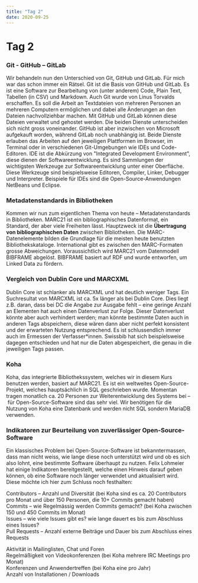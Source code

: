 ```yaml
---
title: "Tag 2"
date: 2020-09-25
---
```


# Tag 2

### Git - GitHub – GitLab
Wir behandeln nun den Unterschied von Git, GitHub und GitLab. Für mich war das schon immer ein Rätsel. Git ist die Basis von GitHub und GitLab. Es ist eine Software zur Bearbeitung von (unter anderem) Code, Plain Text, Tabellen (in CSV) und Markdown. Auch Git wurde von Linus Torvalds erschaffen. Es soll die Arbeit an Textdateien von mehreren Personen an mehreren Computern ermöglichen und dabei alle Änderungen an den Dateien nachvollziehbar machen. Mit GitHub und GitLab können diese Dateien verwaltet und gehostet werden. Die beiden Dienste unterscheiden sich nicht gross voneinander. GitHub ist aber inzwischen von Microsoft aufgekauft worden, während GitLab noch unabhängig ist. Beide Dienste erlauben das Arbeiten auf den jeweiligen Plattformen im Browser, im Terminal oder in verschiedenen Git-Umgebungen wie IDEs und Code-Editoren. IDE ist die Abkürzung von "Integrated Development Environment", diese dienen der Softwareentwicklung. Es sind Sammlungen der wichtigsten Werkzeuge zur Softwareentwicklung unter einer Oberfläche. Diese Werkzeuge sind beispielsweise Editoren, Compiler, Linker, Debugger und Interpreter. Beispiele für IDEs sind die Open-Source-Anwendungen NetBeans und Eclipse.

### Metadatenstandards in Bibliotheken
Kommen wir nun zum eigentlichen Thema von heute – Metadatenstandards in Bibliotheken. MARC21 ist ein bibliographisches Datenformat, ein Standard, der aber viele Freiheiten lässt. Hauptzweck ist die **Übertragung von bibliographischen Daten** zwischen Bibliotheken. Die MARC-Datenelemente bilden die Grundlage für die meisten heute benutzten Bibliothekskataloge. International gibt es zwischen den MARC-Formaten grosse Abweichungen. Voraussichtlich wird MARC21 vom Datenmodell BIBFRAME abgelöst. BIBFRAME basiert auf RDF und wurde entworfen, um Linked Data zu fördern.

### Vergleich von Dublin Core und MARCXML
Dublin Core ist schlanker als MARCXML und hat deutlich weniger Tags. Ein Suchresultat von MARCXML ist ca. 5x länger als bei Dublin Core. Dies liegt z.B. daran, dass bei DC die Angabe zur Ausgabe fehlt – eine geringe Anzahl an Elementen hat auch einen Datenverlust zur Folge. Dieser Datenverlust könnte aber auch verhindert werden; man könnte bestimmte Daten auch in anderen Tags abspeichern, diese wären dann aber nicht perfekt konsistent und der erwarteten Nutzung entsprechend. Es ist schlussendlich immer auch im Ermessen der Verfasser\*innen. Swissbib hat sich beispielsweise dagegen entschieden und hat nur die Daten abgespeichert, die genau in die jeweiligen Tags passen.

### Koha
Koha, das integrierte Bibliothekssystem, welches wir in diesem Kurs benutzen werden, basiert auf MARC21. Es ist ein weltweites Open-Source-Projekt, welches hauptsächlich in SQL geschrieben wurde. Momentan tragen monatlich ca. 20 Personen zur Weiterentwicklung des Systems bei – für Open-Source-Software sind das sehr viel. Wir benötigen für die Nutzung von Koha eine Datenbank und werden nicht SQL sondern MariaDB verwenden.

### Indikatoren zur Beurteilung von zuverlässiger Open-Source-Software
Ein klassisches Problem bei Open-Source-Software ist bekanntermassen, dass man nicht weiss, wie lange diese noch unterstützt wird und ob es sich also lohnt, eine bestimmte Software überhaupt zu nutzen. Felix Lohmeier hat einige Indikatoren bereitgestellt, welche einen Hinweis darauf geben können, ob eine Software noch länger verwendet und aktualisiert wird. Diese möchte ich hier zum Schluss noch festhalten:

Contributors – Anzahl und Diversität (bei Koha sind es ca. 20 Contributors pro Monat und über 150 Personen, die 10+ Commits gemacht haben)<br>
Commits – wie Regelmässig werden Commits gemacht? (bei Koha zwischen 150 und 450 Commits im Monat)<br>
Issues – wie viele Issues gibt es? wie lange dauert es bis zum Abschluss eines Issues?<br>
Pull Requests – Anzahl externe Beiträge und Dauer bis zum Abschluss eines Requests<p>
Aktivität in Mailinglisten, Chat und Foren<br>
Regelmäßigkeit von Videokonferenzen (bei Koha mehrere IRC Meetings pro Monat)<br>
Konferenzen und Anwendertreffen (bei Koha eine pro Jahr)<br>
Anzahl von Installationen / Downloads
